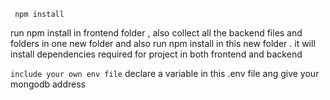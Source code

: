 ``` npm install```

run npm install in frontend folder , also collect all the backend files and folders in one new folder and also run npm install in this new folder . it will install dependencies required for project in both frontend and backend


``` include your own env file ```
declare a variable in this .env file ang give your mongodb address
